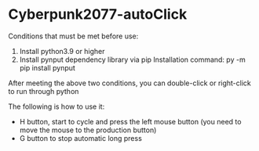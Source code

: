 
# Cyberpunk2077-autoClick

Conditions that must be met before use:
 
  1. Install python3.9 or higher
  2. Install pynput dependency library via pip
    Installation command: py -m pip install pynput
 
  After meeting the above two conditions, you can double-click or right-click to run through python
 
  The following is how to use it:
 
  - H button, start to cycle and press the left mouse button (you need to move the mouse to the production button)
  - G button to stop automatic long press
